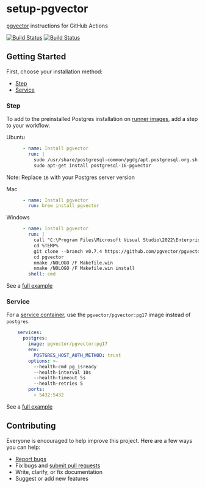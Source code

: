 # setup-pgvector

[pgvector](https://github.com/pgvector/pgvector) instructions for GitHub Actions

[![Build Status](https://github.com/pgvector/setup-pgvector/actions/workflows/step.yml/badge.svg?branch=master)](https://github.com/pgvector/setup-pgvector/actions) [![Build Status](https://github.com/pgvector/setup-pgvector/actions/workflows/service.yml/badge.svg?branch=master)](https://github.com/pgvector/setup-pgvector/actions)

## Getting Started

First, choose your installation method:

- [Step](#step)
- [Service](#service)

### Step

To add to the preinstalled Postgres installation on [runner images](https://github.com/actions/runner-images#available-images), add a step to your workflow.

Ubuntu

```yml
      - name: Install pgvector
        run: |
          sudo /usr/share/postgresql-common/pgdg/apt.postgresql.org.sh -y
          sudo apt-get install postgresql-16-pgvector
```

Note: Replace `16` with your Postgres server version

Mac

```yml
      - name: Install pgvector
        run: brew install pgvector
```

Windows

```yml
      - name: Install pgvector
        run: |
          call "C:\Program Files\Microsoft Visual Studio\2022\Enterprise\VC\Auxiliary\Build\vcvars64.bat"
          cd %TEMP%
          git clone --branch v0.7.4 https://github.com/pgvector/pgvector.git
          cd pgvector
          nmake /NOLOGO /F Makefile.win
          nmake /NOLOGO /F Makefile.win install
        shell: cmd
```

See a [full example](https://github.com/pgvector/setup-pgvector/blob/master/.github/workflows/step.yml)

### Service

For a [service container](https://docs.github.com/en/actions/using-containerized-services/creating-postgresql-service-containers), use the `pgvector/pgvector:pg17` image instead of `postgres`.

```yml
    services:
      postgres:
        image: pgvector/pgvector:pg17
        env:
          POSTGRES_HOST_AUTH_METHOD: trust
        options: >-
          --health-cmd pg_isready
          --health-interval 10s
          --health-timeout 5s
          --health-retries 5
        ports:
          - 5432:5432
```

See a [full example](https://github.com/pgvector/setup-pgvector/blob/master/.github/workflows/service.yml)

## Contributing

Everyone is encouraged to help improve this project. Here are a few ways you can help:

- [Report bugs](https://github.com/pgvector/setup-pgvector/issues)
- Fix bugs and [submit pull requests](https://github.com/pgvector/setup-pgvector/pulls)
- Write, clarify, or fix documentation
- Suggest or add new features
